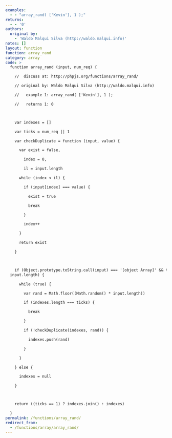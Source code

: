```yaml
---
examples:
  - - "array_rand( ['Kevin'], 1 );"
returns:
  - - '0'
authors:
  original by:
    - 'Waldo Malqui Silva (http://waldo.malqui.info)'
notes: []
layout: function
function: array_rand
category: array
code: >
  function array_rand (input, num_req) {

    //  discuss at: http://phpjs.org/functions/array_rand/

    // original by: Waldo Malqui Silva (http://waldo.malqui.info)

    //   example 1: array_rand( ['Kevin'], 1 );

    //   returns 1: 0



    var indexes = []

    var ticks = num_req || 1

    var checkDuplicate = function (input, value) {

      var exist = false,

        index = 0,

        il = input.length

      while (index < il) {

        if (input[index] === value) {

          exist = true

          break

        }

        index++

      }

      return exist

    }



    if (Object.prototype.toString.call(input) === '[object Array]' && ticks <=
  input.length) {

      while (true) {

        var rand = Math.floor((Math.random() * input.length))

        if (indexes.length === ticks) {

          break

        }

        if (!checkDuplicate(indexes, rand)) {

          indexes.push(rand)

        }

      }

    } else {

      indexes = null

    }



    return ((ticks == 1) ? indexes.join() : indexes)

  }
permalink: /functions/array_rand/
redirect_from:
  - /functions/array/array_rand/
---
```


<!-- WARNING! This file is auto generated by `npm run web:inject`, do not edit by hand -->
